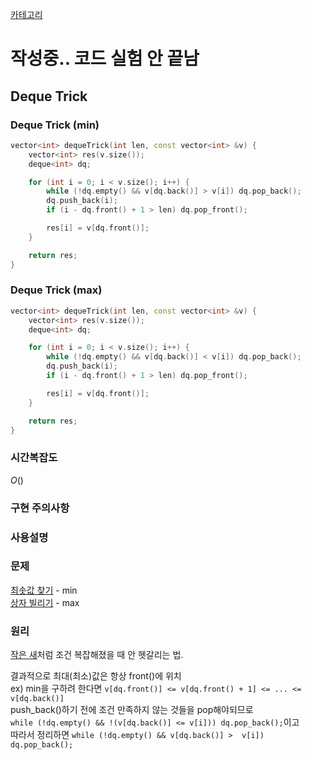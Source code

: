 [카테고리](/README.md)
# 작성중.. 코드 실험 안 끝남 <!-- TODO -->
## Deque Trick
### Deque Trick (min)
```cpp
vector<int> dequeTrick(int len, const vector<int> &v) {
    vector<int> res(v.size());
    deque<int> dq;

    for (int i = 0; i < v.size(); i++) {
        while (!dq.empty() && v[dq.back()] > v[i]) dq.pop_back();
        dq.push_back(i);
        if (i - dq.front() + 1 > len) dq.pop_front();

        res[i] = v[dq.front()];
    }

    return res;
}
```
### Deque Trick (max)
```cpp
vector<int> dequeTrick(int len, const vector<int> &v) {
    vector<int> res(v.size());
    deque<int> dq;

    for (int i = 0; i < v.size(); i++) {
        while (!dq.empty() && v[dq.back()] < v[i]) dq.pop_back();
        dq.push_back(i);
        if (i - dq.front() + 1 > len) dq.pop_front();

        res[i] = v[dq.front()];
    }

    return res;
}
```
### 시간복잡도 
$O()$   

### 구현 주의사항


### 사용설명


### 문제
[최솟값 찾기](https://www.acmicpc.net/problem/11003) - min   
[상자 빌리기](https://www.acmicpc.net/problem/21982) - max   

### 원리
[작은 새](https://www.acmicpc.net/problem/10129)처럼 조건 복잡해졌을 때 안 헷갈리는 법.   

결과적으로 최대(최소)값은 항상 front()에 위치   
ex) min을 구하려 한다면 `v[dq.front()] <= v[dq.front() + 1] <= ... <= v[dq.back()]`   
push_back()하기 전에 조건 만족하지 않는 것들을 pop해야되므로   
`while (!dq.empty() && !(v[dq.back()] <= v[i])) dq.pop_back();`이고   
따라서 정리하면 `while (!dq.empty() && v[dq.back()] >  v[i]) dq.pop_back();`   
<!-- TODO monotone deque, monotone stack 등등 클래스로 구현해서 써도 괜찮을 듯. 생성자에서 람다함수로 cmp함수 받고. while (!empty() && !cmp) pop(); 하면 될 듯 -->   